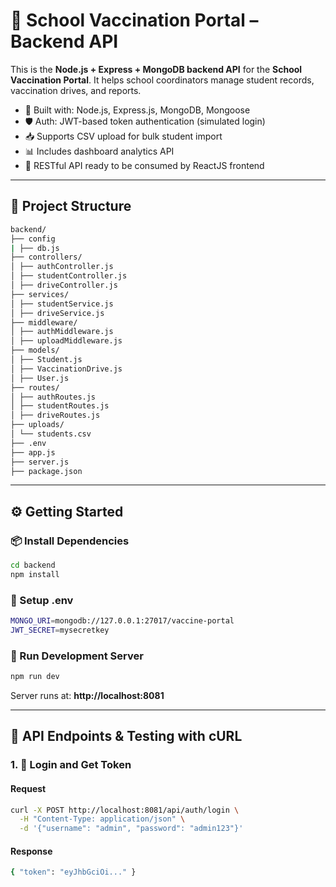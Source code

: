 # 🏫 School Vaccination Portal – Backend API

This is the **Node.js + Express + MongoDB backend API** for the **School Vaccination Portal**. It helps school coordinators manage student records, vaccination drives, and reports.

- 🧠 Built with: Node.js, Express.js, MongoDB, Mongoose
- 🛡️ Auth: JWT-based token authentication (simulated login)
- 📥 Supports CSV upload for bulk student import
- 📊 Includes dashboard analytics API
- 🔌 RESTful API ready to be consumed by ReactJS frontend

---

## 📁 Project Structure

```bash
backend/
├── config
| ├── db.js
├── controllers/
│ ├── authController.js
│ ├── studentController.js
│ ├── driveController.js
├── services/
│ ├── studentService.js
│ ├── driveService.js
├── middleware/
│ ├── authMiddleware.js
│ ├── uploadMiddleware.js
├── models/
│ ├── Student.js
│ ├── VaccinationDrive.js
│ ├── User.js
├── routes/
│ ├── authRoutes.js
│ ├── studentRoutes.js
│ ├── driveRoutes.js
├── uploads/
│ └── students.csv
├── .env
├── app.js
├── server.js
├── package.json
```

---

## ⚙️ Getting Started

### 📦 Install Dependencies

```bash
cd backend
npm install
```

### 🌱 Setup .env

```bash
MONGO_URI=mongodb://127.0.0.1:27017/vaccine-portal
JWT_SECRET=mysecretkey
```

### 🚀 Run Development Server

```bash
npm run dev
```

Server runs at: **http://localhost:8081**

---

## 🔗 API Endpoints & Testing with cURL

### 1. 🔐 Login and Get Token

#### Request

```bash
curl -X POST http://localhost:8081/api/auth/login \
  -H "Content-Type: application/json" \
  -d '{"username": "admin", "password": "admin123"}'
```

#### Response

```bash
{ "token": "eyJhbGciOi..." }
```
